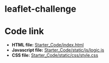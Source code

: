 # leaflet-challenge

# Code link
* **HTML file:** [Starter_Code/index.html](https://github.com/pallavitripathi3107/leaflet-challenge/blob/main/Starter_Code/index.html)
* **Javascript file:** [Starter_Code/static/js/logic.js](https://github.com/pallavitripathi3107/leaflet-challenge/blob/main/Starter_Code/static/js/logic.js)
* **CSS file:** [Starter_Code/static/css/style.css](https://github.com/pallavitripathi3107/leaflet-challenge/blob/main/Starter_Code/static/css/style.css)
